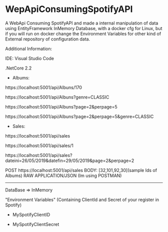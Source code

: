 # WepApiConsumingSpotifyAPI
A WebApi Consuming SpotifyAPI and made a internal manipulation of data using EntityFramework InMemory Database, with a docker cfg for Linux, but if you will run on docker change the Environment Variables for other kind of External repository of configuration data.


Additional Information:

IDE: Visual Studio Code

.NetCore 2.2

- Albums:

https://localhost:5001/api/Albuns/170

https://localhost:5001/api/Albuns?genre=CLASSIC

https://localhost:5001/api/Albuns?page=2&perpage=5

https://localhost:5001/api/Albuns?page=2&perpage=5&genre=CLASSIC

- Sales:

https://localhost:5001/api/sales

https://localhost:5001/api/sales/1

https://localhost:5001/api/sales?dateini=26/05/2019&datefin=29/05/2019&page=2&perpage=2

POST https://localhost:5001/api/sales 
BODY: [32,101,92,30](sample Ids of Albums) RAW APPLICATION/JSON (Im using POSTMAN)

_________________________________________________________________________________________

DataBase => InMemory

"Environment Variables" (Containing ClientId and Secret of your register in Spotify)

- MySpotifyClientID

- MySpotifyClientSecret
